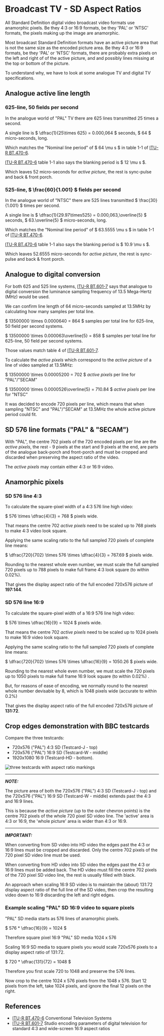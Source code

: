 <!-- himslm01 custom-head.html-->
<script type="text/x-mathjax-config">
  MathJax.Hub.Config({
    tex2jax: {
      skipTags: ['script', 'noscript', 'style', 'textarea', 'pre'],
      inlineMath: [['$','$']]
    }
  });
</script>
<script src="https://cdn.mathjax.org/mathjax/latest/MathJax.js?config=TeX-AMS-MML_HTMLorMML" type="text/javascript"></script>
<!-- end himslm01 custom-head.html-->

# Broadcast TV - SD Aspect Ratios

All Standard Definition digital video broadcast video formats use anamorphic pixels. Be they 4:3 or 16:9 formats, be they 'PAL' or 'NTSC' formats, the pixels making up the image are anamorphic.

Most broadcast Standard Definition formats have an active picture area that is not the same size as the encoded picture area. Be they 4:3 or 16:9 formats, be they 'PAL' or 'NTSC' formats, there are probably extra pixels on the left and right of of the active picture, and and possibly lines missing at the top or bottom of the picture.

To understand why, we have to look at some analogue TV and digital TV specifications.

## Analogue active line length

### 625-line, 50 fields per second

In the analogue world of "PAL" TV there are 625 lines transmitted 25 times a second.

A single line is $ \dfrac{1}{25\times 625} = 0.000,064 $ seconds, $ 64 $ micro-seconds, long.

Which matches the "Nominal line period" of $ 64 \mu s $ in table 1-1 of [ITU-R BT.470-6](https://www.itu.int/dms_pubrec/itu-r/rec/bt/r-rec-bt.470-6-199811-s!!pdf-e.pdf).

[ITU-R BT.470-6](https://www.itu.int/dms_pubrec/itu-r/rec/bt/r-rec-bt.470-6-199811-s!!pdf-e.pdf) table 1-1 also says the blanking period is $ 12 \mu s $.

Which leaves 52 micro-seconds for *active picture*, the rest is sync-pulse and back & front porch.

### 525-line, $ \frac{60}{1.001} $ fields per second

In the analogue world of "NTSC" there are 525 lines transmitted $ \frac{30}{1.001} $ times per second.

A single line is $ \dfrac{1}{29.97\times525} = 0.000,063,\overline{5} $ seconds, $ 63.\overline{5} $ micro-seconds, long.

Which matches the "Nominal line period" of $ 63.5555 \mu s $ in table 1-1 of [ITU-R BT.470-6](https://www.itu.int/dms_pubrec/itu-r/rec/bt/r-rec-bt.470-6-199811-s!!pdf-e.pdf).

[ITU-R BT.470-6](https://www.itu.int/dms_pubrec/itu-r/rec/bt/r-rec-bt.470-6-199811-s!!pdf-e.pdf) table 1-1 also says the blanking period is $ 10.9 \mu s $.

Which leaves 52.6555 micro-seconds for *active picture*, the rest is sync-pulse and back & front porch.

## Analogue to digital conversion

For both 625 and 525 line systems, [ITU-R BT.601-7](https://www.itu.int/dms_pubrec/itu-r/rec/bt/r-rec-bt.601-7-201103-i!!pdf-e.pdf) says that analogue to digital conversion the luminance sampling frequency of 13.5 Mega-Hertz (MHz) would be used.

We can confirm line length of 64 micro-seconds sampled at 13.5MHz by calculating how many samples per total line.

$ 13500000 \times 0.0000640 = 864 $ samples per total line for 625-line, 50 field per second systems.

$ 13500000 \times 0.000063\overline{5} = 858 $ samples per total line for 625-line, 50 field per second systems.

Those values match table 4 of [ITU-R BT.601-7](https://www.itu.int/dms_pubrec/itu-r/rec/bt/r-rec-bt.601-7-201103-i!!pdf-e.pdf).

To calculate the *active pixels* which correspond to the *active picture* of a line of video sampled at 13.5MHz:

$ 13500000 \times 0.00005200 = 702 $ *active pixels* per line for "PAL"/"SECAM"

$ 13500000 \times 0.0000526\overline{5} = 710.84 $ *active pixels* per line for "NTSC"

It was decided to encode 720 pixels per line, which means that when sampling "NTSC" and "PAL"/"SECAM" at 13.5MHz the whole active picture period could fit.

## SD 576 line formats ("PAL" & "SECAM")

With "PAL", the centre 702 pixels of the 720 encoded pixels per line are the *active pixels*, the rest - 9 pixels at the start and 9 pixels at the end, are parts of the analogue back-porch and front-porch and must be cropped and discarded when preserving the aspect ratio of the video.

The *active pixels* may contain either 4:3 or 16:9 video.

## Anamorphic pixels

### SD 576 line 4:3

To calculate the square-pixel width of a 4:3 576 line high video:

$ 576 \times \dfrac{4}{3} = 768 $ pixels wide.

That means the centre 702 *active pixels* need to be scaled up to 768 pixels to make 4:3 video look square.

Applying the same scaling ratio to the full sampled 720 pixels of complete line means:

$ \dfrac{720}{702} \times 576 \times \dfrac{4}{3} = 767.69 $ pixels wide.

Rounding to the nearest whole even number, we must scale the full sampled 720 pixels up to 788 pixels to make full frame 4:3 look square (to within 0.02%).

That gives the display aspect ratio of the full encoded 720x576 picture of **197:144**.

### SD 576 line 16:9

To calculate the square-pixel width of a 16:9 576 line high video:

$ 576 \times \dfrac{16}{9} = 1024 $ pixels wide.

That means the centre 702 *active pixels* need to be scaled up to 1024 pixels to make 16:9 video look square.

Applying the same scaling ratio to the full sampled 720 pixels of complete line means:

$ \dfrac{720}{702} \times 576 \times \dfrac{16}{9} = 1050.26 $ pixels wide.

Rounding to the nearest whole even number, we must scale the 720 pixels up to 1050 pixels to make full frame 16:9 look square (to within 0.02%) .

But, for reasons of ease of encoding, we normally round to the nearest whole number devisable by 8, which is 1048 pixels wide (accurate to within 0.2%)

That gives the display aspect ratio of the full encoded 720x576 picture of **131:72**.

## Crop edges demonstration with BBC testcards

Compare the three testcards:

* 720x576 ("PAL") 4:3 SD (Testcard-J - top)
* 720x576 ("PAL") 16:9 SD (Testcard-W - middle)
* 1920x1080 16:9 (Testcard-HD - bottom).

![three testcards with aspect ratio markings](assets/Testcard-J_W_HD-smaller.png)

---
**_NOTE:_**

The picture area of both the 720x576 ("PAL") 4:3 SD (Testcard-J - top) and the 720x576 ("PAL") 16:9 SD (Testcard-W - middle) extends past the 4:3 and 16:9 lines.

This is because the *active picture* (up to the outer chevron points) is the centre 702 pixels of the whole 720 pixel SD video line. The 'active' area is 4:3 or 16:9, the 'whole picture' area is wider than 4:3 or 16:9.

---
**_IMPORTANT:_**

When converting from SD video into HD video the edges past the 4:3 or 16:9 lines must be cropped and discarded. Only the centre 702 pixels of the 720 pixel SD video line must be used.

When converting from HD video into SD video the edges past the 4:3 or 16:9 lines must be added back. The HD video must fill the centre 702 pixels of the 720 pixel SD video line, the rest is usually filled with black.

An approach when scaling 16:9 SD video is to maintain the (about) 131:72 display aspect ratio of the full line of the SD video, then crop the resulting video down to 16:9 discarding the left and right edges.

### Example scaling "PAL" SD 16:9 video to square pixels

"PAL" SD media starts as 576 lines of anamorphic pixels.

$ 576 * \dfrac{16}{9} = 1024 $

Therefore square pixel 16:9 "PAL" SD media 1024 x 576

Scaling 16:9 SD media to square pixels you would scale 720x576 pixels to a display aspect ratio of 131:72.

$ 720 * \dfrac{131}{72} = 1048 $

Therefore you first scale 720 to 1048 and preserve the 576 lines.

Now crop to the centre 1024 x 576 pixels from the 1048 x 576.
Start 12 pixels from the left, take 1024 pixels, and ignore the final 12 pixels on the right.

## References

* [ITU-R BT.470-6](https://www.itu.int/dms_pubrec/itu-r/rec/bt/r-rec-bt.470-6-199811-s!!pdf-e.pdf) Conventional Television Systems
* [ITU-R BT.601-7](https://www.itu.int/dms_pubrec/itu-r/rec/bt/r-rec-bt.601-7-201103-i!!pdf-e.pdf) Studio encoding parameters of digital
television for standard 4:3 and wide-screen 16:9 aspect ratios

